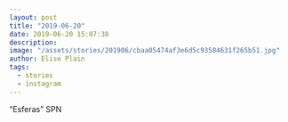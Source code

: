 ```yaml
---
layout: post
title: "2019-06-20"
date: 2019-06-20 15:07:38
description: 
image: "/assets/stories/201906/cbaa05474af3e6d5c93584631f265b51.jpg"
author: Elise Plain
tags: 
  - stories
  - instagram
---
```


“Esferas” SPN
<p></p>
